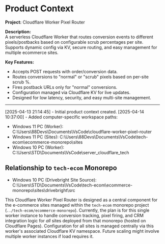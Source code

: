 # Product Context

**Project:** Cloudflare Worker Pixel Router

**Description:**  
A serverless Cloudflare Worker that routes conversion events to different pixels/postbacks based on configurable scrub percentages per site. Supports dynamic config via KV, secure routing, and easy management for multiple ecommerce sites.

**Key Features:**
- Accepts POST requests with order/conversion data.
- Routes conversions to "normal" or "scrub" pixels based on per-site scrub %.
- Fires postback URLs only for "normal" conversions.
- Configuration managed via Cloudflare KV for live updates.
- Designed for low latency, security, and easy multi-site management.

---
[2025-04-13 21:14:45] - Initial product context created.
[2025-04-14 10:37:00] - Added computer-specific workspace paths:
- Windows 11 PC (Worker): C:\Users\88Devs\Documents\VsCode\cloudflare-worker-pixel-router
- Windows 11 PC (Sites): C:\Users\88Devs\Documents\VsCode\tech-ecom\ecommerce-monorepo\sites
- Windows 10 PC (Worker): C:\Users\STD\Documents\VsCode\server_cloudflare_tech
## Relationship to `tech-ecom` Monorepo

- Windows 10 PC (Drivebright Site Source): C:\Users\STD\Documents\VsCode\tech-ecom\ecommerce-monorepo\sites\drivebright\src

This Cloudflare Worker Pixel Router is designed as a central component for the e-commerce sites managed within the `tech-ecom` monorepo project (`../tech-ecom/ecommerce-monorepo`). Currently, the plan is for this single worker instance to handle conversion tracking, pixel firing, and CRM integration logic for *all* sites deployed from that monorepo (hosted on Cloudflare Pages). Configuration for all sites is managed centrally via this worker's associated Cloudflare KV namespace. Future scaling might involve multiple worker instances if load requires it.